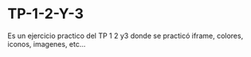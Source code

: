 # TP-1-2-Y-3
Es un ejercicio practico del TP 1 2 y3 donde se practicó iframe, colores, iconos, imagenes, etc... 

